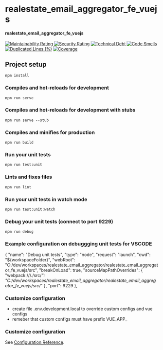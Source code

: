 # realestate_email_aggregator_fe_vuejs

#### realestate_email_aggregator_fe_vuejs

[![Maintainability Rating](https://sonarcloud.io/api/project_badges/measure?project=realestate_email_aggregator_fe_vuejs&metric=sqale_rating)](https://sonarcloud.io/dashboard?id=realestate_email_aggregator_fe_vuejs)
[![Security Rating](https://sonarcloud.io/api/project_badges/measure?project=realestate_email_aggregator_fe_vuejs&metric=security_rating)](https://sonarcloud.io/dashboard?id=realestate_email_aggregator_fe_vuejs)
[![Technical Debt](https://sonarcloud.io/api/project_badges/measure?project=realestate_email_aggregator_fe_vuejs&metric=sqale_index)](https://sonarcloud.io/dashboard?id=realestate_email_aggregator_fe_vuejs)
[![Code Smells](https://sonarcloud.io/api/project_badges/measure?project=realestate_email_aggregator_fe_vuejs&metric=code_smells)](https://sonarcloud.io/dashboard?id=realestate_email_aggregator_fe_vuejs)
[![Duplicated Lines (%)](https://sonarcloud.io/api/project_badges/measure?project=realestate_email_aggregator_fe_vuejs&metric=duplicated_lines_density)](https://sonarcloud.io/dashboard?id=realestate_email_aggregator_fe_vuejs)
[![Coverage](https://sonarcloud.io/api/project_badges/measure?project=realestate_email_aggregator_fe_vuejs&metric=coverage)](https://sonarcloud.io/dashboard?id=realestate_email_aggregator_fe_vuejs)


## Project setup
```
npm install
```

### Compiles and hot-reloads for development
```
npm run serve
```

### Compiles and hot-reloads for development with stubs
```
npm run serve --stub
```

### Compiles and minifies for production
```
npm run build
```

### Run your unit tests
```
npm run test:unit
```

### Lints and fixes files
```
npm run lint
```

### Run your unit tests in watch mode
```
npm run test:unit:watch
```

### Debug your unit tests (connect to port 9229)
```
npm run debug
```

### Example configuration on debuggging unit tests for VSCODE
{
    "name": "Debug unit tests",
    "type": "node",
    "request": "launch",
    "cwd": "${workspaceFolder}",
    "webRoot": "C:/dev/workspaces/realestate_email_aggregator/realestate_email_aggregator_fe_vuejs/src",
    "breakOnLoad": true,
    "sourceMapPathOverrides": {
        "webpack:///./src/*": "C:/dev/workspaces/realestate_email_aggregator/realestate_email_aggregator_fe_vuejs/src/*"
    },
    "port": 9229
},

### Customize configuration
- create file .env.development.local to override custom configs and vue configs 
- remeber that custom configs must have prefix VUE_APP_

### Customize configuration
See [Configuration Reference](https://cli.vuejs.org/config/).
